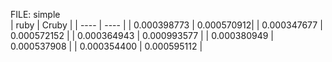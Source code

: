 FILE: simple  
|  ruby  |  Cruby  |
| ---- | ---- |
|  0.000398773  |  0.000570912|
|  0.000347677  |  0.000572152  |
|  0.000364943  |  0.000993577  |
|  0.000380949  |  0.000537908  |
|  0.000354400  |  0.000595112  |